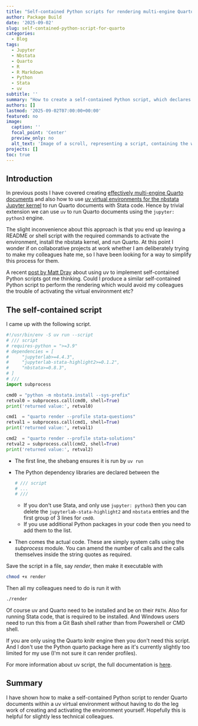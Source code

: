 ```yaml
---
title: "Self-contained Python scripts for rendering multi-engine Quarto documents"
author: Package Build
date: '2025-09-02'
slug: self-contained-python-script-for-quarto
categories:
  - Blog
tags:
  - Jupyter
  - Nbstata
  - Quarto
  - R
  - R Markdown
  - Python
  - Stata
  - uv
subtitle: ''
summary: "How to create a self-contained Python script, which declares the dependencies for the virtual environment to run Jupyter, for rendering Quarto documents. This allows non-technical users to simply run a single command to setup and activate a virtual environment and have the Quarto document rendered for them."
authors: []
lastmod: '2025-09-02T07:00:00+00:00'
featured: no
image:
  caption: ''
  focal_point: 'Center'
  preview_only: no
  alt_text: 'Image of a scroll, representing a script, containing the word Quarto and the Python and Jupyter logos.'
projects: []
toc: true
---
```


## Introduction

In previous posts I have covered creating [effectively multi-engine Quarto documents](https://remlapmot.github.io/post/2025/multi-engine-quarto/) and also how to use [uv virtual environments for the nbstata Jupyter kernel](https://remlapmot.github.io/post/2025/nbstata-uv-venv/) to run Quarto documents with Stata code. Hence by trivial extension we can use `uv` to run Quarto documents using the `jupyter: python3` engine.

The slight inconvenience about this approach is that you end up leaving a README or shell script with the required commands to activate the environment, install the nbstata kernel, and run Quarto. At this point I wonder if on collaborative projects at work whether I am deliberately trying to make my colleagues hate me, so I have been looking for a way to simplify this process for them.

A recent [post by Matt Dray](https://www.rostrum.blog/posts/2025-08-11-uv-standalone/) about using uv to implement self-contained Python scripts got me thinking. Could I produce a similar self-contained Python script to perform the rendering which would avoid my colleagues the trouble of activating the virtual environment etc?

## The self-contained script

I came up with the following script.

```python
#!/usr/bin/env -S uv run --script
# /// script
# requires-python = ">=3.9"
# dependencies = [
#     "jupyterlab>=4.4.3",
#     "jupyterlab-stata-highlight2>=0.1.2",
#     "nbstata>=0.8.3",
# ]
# ///
import subprocess

cmd0 = "python -m nbstata.install --sys-prefix"
retval0 = subprocess.call(cmd0, shell=True)
print('returned value:', retval0)

cmd1  = "quarto render --profile stata-questions"
retval1 = subprocess.call(cmd1, shell=True)
print('returned value:', retval1)

cmd2  = "quarto render --profile stata-solutions"
retval2 = subprocess.call(cmd2, shell=True)
print('returned value:', retval2)
```

* The first line, the shebang ensures it is run by `uv run`
* The Python dependency libraries are declared between the
  ```python
  # /// script
  # ...
  # ///
  ```
  
  * If you don't use Stata, and only use `jupyter: python3` then you can delete the `jupyterlab-stata-highlight2` and `nbstata` entries and the first group of 3 lines for `cmd0`.
  * If you use additional Python packages in your code then you need to add them to the list.
* Then comes the actual code. These are simply system calls using the _subprocess_ module. You can amend the number of calls and the calls themselves inside the string quotes as required. 

Save the script in a file, say _render_, then make it executable with

```sh
chmod +x render
```

Then all my colleagues need to do is run it with

```sh
./render
```

Of course uv and Quarto need to be installed and be on their `PATH`. Also for running Stata code, that is required to be installed. And Windows users need to run this from a Git Bash shell rather than from Powershell or CMD shell.

If you are only using the Quarto knitr engine then you don't need this script. And I don't use the Python quarto package here as it's currently slightly too limited for my use (I'm not sure it can render profiles).

For more information about uv script, the full documentation is [here](https://docs.astral.sh/uv/guides/scripts/#creating-a-python-script).

## Summary

I have shown how to make a self-contained Python script to render Quarto documents within a uv virtual environment without having to do the leg work of creating and activating the environment yourself. Hopefully this is helpful for slightly less technical colleagues.
